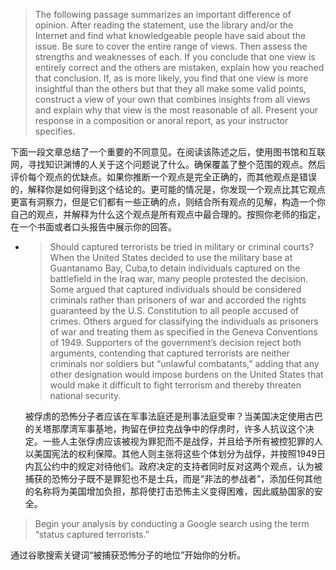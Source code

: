 > The following passage summarizes an important difference of opinion. After reading the statement, use the library and\/or the Internet and find what knowledgeable people have said about the issue. Be sure to cover the entire range of views. Then assess the strengths and weaknesses of each. If you conclude that one view is entirely correct and the others are mistaken, explain how you reached that conclusion. If, as is more likely, you find that one view is more insightful than the others but that they all make some valid points, construct a view of your own that combines insights from all views and explain why that view is the most reasonable of all. Present your response in a composition or anoral report, as your instructor specifies.

下面一段文章总结了一个重要的不同意见。在阅读该陈述之后，使用图书馆和互联网，寻找知识渊博的人关于这个问题说了什么。确保覆盖了整个范围的观点。然后评价每个观点的优缺点。如果你推断一个观点是完全正确的，而其他观点是错误的，解释你是如何得到这个结论的。更可能的情况是，你发现一个观点比其它观点更富有洞察力，但是它们都有一些正确的点，则结合所有观点的见解，构造一个你自己的观点，并解释为什么这个观点是所有观点中最合理的。按照你老师的指定，在一个书面或者口头报告中展示你的回答。

* > Should captured terrorists be tried in military or criminal courts? When the United States decided to use the military base at Guantanamo Bay, Cuba,to detain individuals captured on the battlefield in the Iraq war, many people protested the decision. Some argued that captured individuals should be considered criminals rather than prisoners of war and accorded the rights guaranteed by the U.S. Constitution to all people accused of crimes. Others argued for classifying the individuals as prisoners of war and treating them as specified in the Geneva Conventions of 1949. Supporters of the government’s decision reject both arguments, contending that captured terrorists are neither criminals nor soldiers but “unlawful combatants,” adding that any other designation would impose burdens on the United States that would make it difficult to fight terrorism and thereby threaten national security.

  被俘虏的恐怖分子者应该在军事法庭还是刑事法庭受审？当美国决定使用古巴的关塔那摩湾军事基地，拘留在伊拉克战争中的俘虏时，许多人抗议这个决定。一些人主张俘虏应该被视为罪犯而不是战俘，并且给予所有被控犯罪的人以美国宪法的权利保障。其他人则主张将这些个体划分为战俘，并按照1949日内瓦公约中的规定对待他们。政府决定的支持者同时反对这两个观点，认为被捕获的恐怖分子既不是罪犯也不是士兵，而是“非法的参战者”，添加任何其他的名称将为美国增加负担，那将使打击恐怖主义变得困难，因此威胁国家的安全。

> Begin your analysis by conducting a Google search using the term “status captured terrorists.”

通过谷歌搜索关键词“被捕获恐怖分子的地位”开始你的分析。

